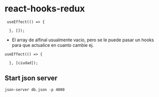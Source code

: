 # react-hooks-redux
```
 useEffect(() => {
    
  }, []);
```
- El array de alfinal usualmente vacio, pero se le puede pasar un hooks para que actualice en cuanto cambie ej.
```
useEffect(() => {
    
  }, [ciudad]);
```

## Start json server
```
json-server db.json -p 4000
```